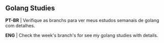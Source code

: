 ## Golang Studies

**PT-BR** | Verifique as branchs para ver meus estudos semanais de golang com detalhes.

**ENG** | Check the week's branch's for see my golang studies with details.



